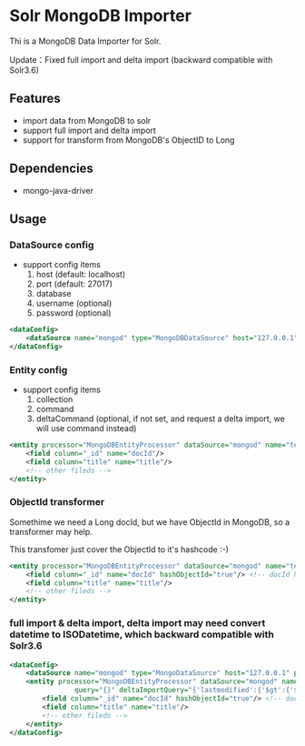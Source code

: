 # Solr MongoDB Importer
Thi is a MongoDB Data Importer for Solr. 

Update：Fixed full import and delta import (backward compatible with Solr3.6)

## Features
* import data from MongoDB to solr
* support full import and delta import 
* support for transform from MongoDB's ObjectID to Long

## Dependencies
* mongo-java-driver

## Usage

### DataSource config
* support config items
	1. host (default: localhost)
	1. port (default: 27017)
	1. database
	1. username (optional)
	1. password (optional)

```xml
<dataConfig>
	<dataSource name="mongod" type="MongoDBDataSource" host="127.0.0.1" port="27017" database="example" />
</dataConfig>
```

### Entity config
* support config items
	1. collection
	1. command
	1. deltaCommand (optional, if not set, and request a delta import, we will use command instead)
	
```xml
<entity processor="MongoDBEntityProcessor" dataSource="mongod" name="test" collection="coll" query="{}">
	<field column="_id" name="docId"/>
	<field column="title" name="title"/>
	<!-- other fileds -->
</entity>
```

### ObjectId transformer
Somethime we need a Long docId, but we have ObjectId in MongoDB, so a transformer may help.

This transfomer just cover the ObjectId to it's hashcode :-)

```xml
<entity processor="MongoDBEntityProcessor" dataSource="mongod" name="test" collection="coll" query="{}">
	<field column="_id" name="docId" hashObjectId="true"/> <!-- docId has long type-->
	<field column="title" name="title"/>
	<!-- other fileds -->
</entity>
```

### full import & delta import, delta import may need convert datetime to ISODatetime, which backward compatible with Solr3.6
```xml
<dataConfig>
	<dataSource name="mongod" type="MongoDataSource" host="127.0.0.1" port="27017" database="example" />
	<entity processor="MongoDBEntityProcessor" dataSource="mongod" name="test" collection="coll" processor="MongoDBEntityProcessor" dataSource="mongod" collection="p_movie"
				query="{}" deltaImportQuery="{'lastmodified':{'$gt':{'$date':'${dataimporter.last_index_time}'}}}" deltaQuery="{'lastmodified':{'$lt':{'$date':'${dataimporter.last_index_time}'}}}" >
		<field column="_id" name="docId" hashObjectId="true"/> <!-- docId has long type-->
		<field column="title" name="title"/>
		<!-- other fileds -->
	</entity>
</dataConfig>
```

